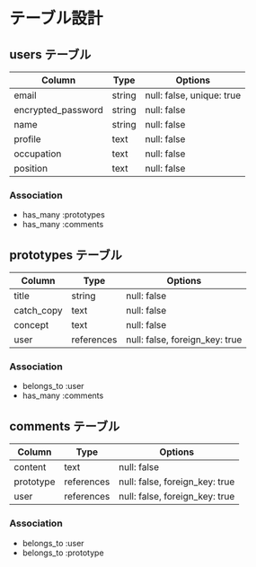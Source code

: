 # テーブル設計

## users テーブル

| Column              | Type    | Options                   |
| ------------------- | ------- | ------------------------- |
| email               | string  | null: false, unique: true |
| encrypted_password  | string  | null: false               |
| name                | string  | null: false               |
| profile             | text    | null: false               |
| occupation          | text    | null: false               |
| position            | text    | null: false               |

### Association

- has_many :prototypes
- has_many :comments

## prototypes テーブル

| Column      | Type        | Options                         |
| ----------- | ----------- | ------------------------------- |
| title       | string      | null: false                     |
| catch_copy  | text        | null: false                     |
| concept     | text        | null: false                     |
| user        | references  | null: false, foreign_key: true  |

### Association

- belongs_to :user
- has_many :comments

## comments テーブル

| Column    | Type        | Options                         |
| --------- | ----------- | ------------------------------- |
| content   | text        | null: false                     |
| prototype | references  | null: false, foreign_key: true  |
| user      | references  | null: false, foreign_key: true  |

### Association

- belongs_to :user
- belongs_to :prototype